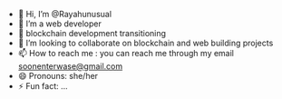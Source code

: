 - 👋 Hi, I’m @Rayahunusual
- 👀 I’m a web developer
- 🌱 blockchain development transitioning
- 💞️ I’m looking to collaborate on blockchain and web building projects 
- 📫 How to reach me : you can reach me through my email soonenterwase@gmail.com
- 😄 Pronouns: she/her
- ⚡ Fun fact: ...

<!---
Rayahunusual/Rayahunusual is a ✨ special ✨ repository because its `README.md` (this file) appears on your GitHub profile.
You can click the Preview link to take a look at your changes.
--->
